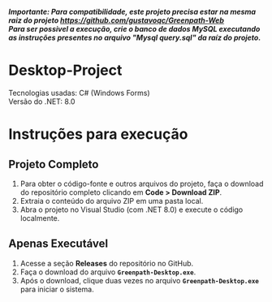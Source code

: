 ***Importante: Para compatibilidade, este projeto precisa estar na mesma raiz do projeto https://github.com/gustavoqc/Greenpath-Web*** <br>
***Para ser possivel a execução, crie o banco de dados MySQL executando as instruções presentes no arquivo "Mysql query.sql" da raíz do projeto.***

# Desktop-Project
Tecnologias usadas: C# (Windows Forms) <br>
Versão do .NET: 8.0

# Instruções para execução

## Projeto Completo
1. Para obter o código-fonte e outros arquivos do projeto, faça o download do repositório completo clicando em **Code > Download ZIP**.
2. Extraia o conteúdo do arquivo ZIP em uma pasta local.
3. Abra o projeto no Visual Studio (com .NET 8.0) e execute o código localmente.
   
## Apenas Executável
1. Acesse a seção **Releases** do repositório no GitHub.
2. Faça o download do arquivo **`Greenpath-Desktop.exe`**.
3. Após o download, clique duas vezes no arquivo **`Greenpath-Desktop.exe`** para iniciar o sistema.
